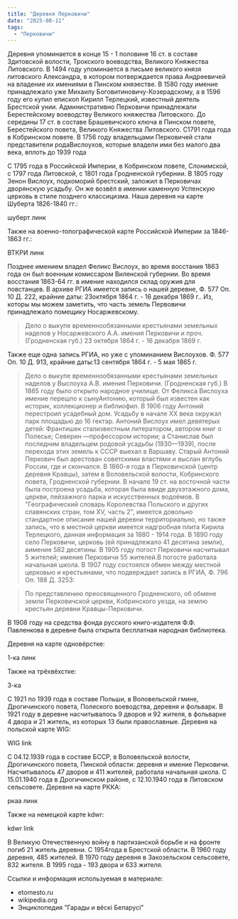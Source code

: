 ```yaml
---
title: "Деревня Перковичи"
date: "2025-08-11"
tags: 
  - "Перковичи"
---
```


Деревня упоминается в конце 15 - 1 половине 16 ст. в составе Здитовской волости, Трокского воеводства, Великого Княжества Литовского. В 1494 году упоминается в письме великого князя литовского Александра, в котором потверждается права Андреевичей на владение их имениями в Пинском княэестве. В 1580 году имение принадлежало уже Михаилу Боговитиновичу-Козерадскому, а в 1596 году его купил епископ Кирилл Терлецкий, известный деятель Брестской унии. Административно Перковичи принадлежали Берестейскому воеводству Великого княжества Литовского. До середины 17 ст. в составе Брашевичского ключа в Пинском повете, Берестейского повета, Великого Княжества Литовского. С1791 года года в Кобринском повете. В 1756 году владельцами Перковичей стали представители родаВислоухов, которые владели ими без малого два века, вплоть до 1939 года

С 1795 года в Российской Империи, в Кобринском повете, Слонимской, с 1797 года Литовской, с 1801 года Гродненской губернии. В 1805 году Зенон Вислоух, подкоморий брестский, заложил в Перковичах дворянскую усадьбу. Он же возвёл в имении каменную Успенскую церковь в стиле позднего классицизма. Наша деревня на карте Шуберта 1826-1840 гг.:

шуберт линк

Также на военно-топографической карте Российской Империи за 1846-1863 гг.:

ВТКРИ линк

Позднее имением владел Феликс Вислоух, во время восстания 1863 года он был военным комиссаром Виленской губернии. Во время восстания 1863-64 гг. в имение находился склад оружия для повстанцев. В архиве РГИА имеется запись о нашей деревне, Ф. 577 Оп. 10 Д. 222, крайние даты: 23октября 1864 г. - 16 декабря 1869 г.. Из, которы мы можем заметить, что часть земель Первовичи принадлежало помещику Носаржевскому.

> Дело о выкупе временнообязанными крестьянами земельных наделов у Носаржевского А.А. имения Перковичи и проч. (Гродненская губ.) 23 октября 1864 г. - 16 декабря 1869 г.

Также еще одна запись РГИА, но уже с упоминанием Вислоухов. Ф. 577 Оп. 10 Д. 913, крайние даты:13 сентября 1864 г. - 5 мая 1865 г.

> Дело о выкупе временнообязанными крестьянами земельных наделов у Выслоуха А.В. имения Перковичи. (Гродненская губ.)
В 1865 году было открыто народное училище. От Феликса Вислоуха имение перешло к сынуАнтонию, который был известен как историк, коллекционер и библиофил. В 1906 году Антоний перестроил усадебный дом. Усадьбу в начале XX века окружал парк площадью до 16 гектар. Антоний Вислоух имел девятерых детей: Франтишек стализвестным литератором, автором книг о Полесье; Северин —профессором истории; а Станислав был последним владельцем родовой усадьбы (1930—1939), после перехода этих земель к СССР выехал в Варшаву. Старый Антоний Перкович был арестован советскими властями и выслан вглубь России, где и скончался. В 1860-я года в Перковичской (центр деревня Кравцы), затем в Воловельской волости, Кобринского повета, Гродненской губернии. В начале 19 ст. на восточной части была построена усадьба, которая была ввиде двухэтажного дома, церкви, пейзажного парка и искусственных водоёмов. В "Географический словарь Королевства Польского и других славянских стран, том XV, часть 2", имеется довольно стандартное описание нашей деревни территориально, но также запись, что в местной церкви имеется надгробная плита Кирила Терлецкого, данная информация за 1880 - 1914 года. В 1890 году село Перковичи, церковь (ей принадлежало 41 десятина земли), аимение 582 десятины. В 1905 году погост Перковичи насчитывал 5 жителей; имение Перковичи 55 жителей.В погосте работала начальная школа. В 1907 году состоялся обмен между местной церковью и крестьянами, что подверждает запись в РГИА, Ф. 796 Оп. 188 Д. 3253:

> По представлению преосвященного Гродненского, об обмене земли Перковичской церкви, Кобринского уезда, на землю крестьян деревни Кравцы-Перковичи. 

В 1908 году на средства фонда русского книго-издателя Ф.Ф. Павленкова в деревне была открыта бесплатная народная библиотека.

Деревня на карте одновёрстке:

1-ка линк

Также на трёхвёхстке:

3-ка

С 1921 по 1939 года в составе Польши, в Воловельской гмине, Дрогичинского повета, Полеского воеводства, деревня и фольварк. В 1921 году в деревне насчитывалось 9 дворов и 92 жителя, в фольварке 4 двора и 21 житель, из которых 13 были православные. Деревня на польской карте WIG:

WIG link

С 04.12.1939 года в составе БССР, в Воловельской волости, Дрогичинского повета, Пинской области: деревня и имение Перковичи. Насчитывалось 47 дворов и 411 жителей, работала начальная школа. С 15.01.1940 года в Дрогичинском районе, с 12.10.1940 года в Литовском сельсовете. Деревня на карте РККА:

ркаа линк

Также на немецкой карте kdwr:

kdwr link

В Великую Отечественную войну в партизанской борьбе и на фронте погиб 21 житель деревни. С 1954года в Брестской области. В 1960 году деревня, 485 жителей. В 1970 году деревня в Закозельском сельсовете, 832 жителя. В 1995 года - 193 двора и 633 жителя.

Ссылки и информация используемая в материале:
- etomesto.ru
- wikipedia.org
- Энциклопедия "Гарады и вёскi Беларусi"
